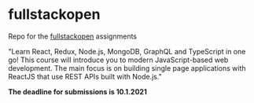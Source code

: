 # fullstackopen
Repo for the [fullstackopen](https://fullstackopen.com/en/) assignments


"Learn React, Redux, Node.js, MongoDB, GraphQL and TypeScript in one go! This course will introduce you to modern JavaScript-based web development. The main focus is on building single page applications with ReactJS that use REST APIs built with Node.js."

**The deadline for submissions is 10.1.2021**